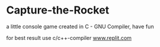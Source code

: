 # Capture-the-Rocket
a little console game created in C - GNU Compiler, have fun

for best result use c/c++-compiler www.replit.com
